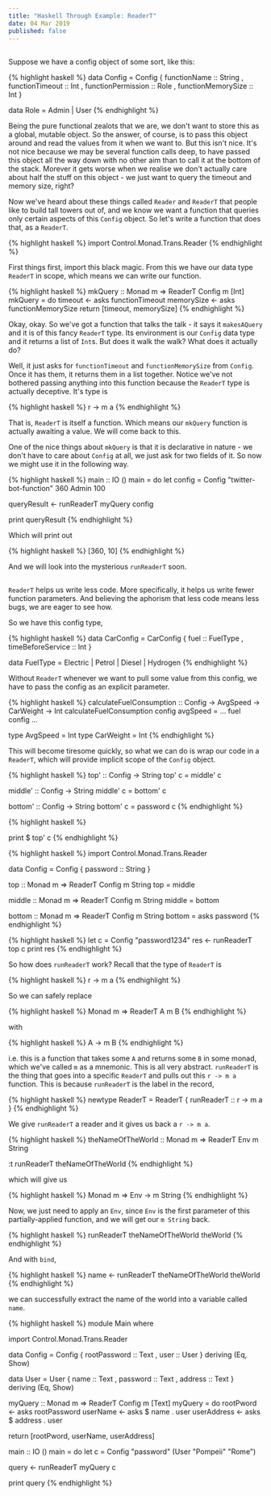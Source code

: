 ```yaml
---
title: "Haskell Through Example: ReaderT"
date: 04 Mar 2019
published: false
---
```




## 

Suppose we have a config object of some sort, like this:

{% highlight haskell %}
data Config = Config
  { functionName       :: String
  , functionTimeout    :: Int
  , functionPermission :: Role
  , functionMemorySize :: Int
  }
  
data Role = Admin | User
{% endhighlight %}

Being the pure functional zealots that we are, we don't want to store this as a global, mutable object. So the answer, of course, is to pass this object around and read the values from it when we want to. But this isn't nice. It's not nice because we may be several function calls deep, to have passed this object all the way down with no other aim than to call it at the bottom of the stack. Morever it gets worse when we realise we don't actually care about half the stuff on this object - we just want to query the timeout and memory size, right?

Now we've heard about these things called `Reader` and `ReaderT` that people like to build tall towers out of, and we know we want a function that queries only certain aspects of this `Config` object. So let's write a function that does that, as a `ReaderT`.

{% highlight haskell %}
import Control.Monad.Trans.Reader
{% endhighlight %}

First things first, import this black magic. From this we have our data type `ReaderT` in scope, which means we can write our function.

{% highlight haskell %}
mkQuery :: Monad m => ReaderT Config m [Int]
mkQuery = do
  timeout    <- asks functionTimeout
  memorySize <- asks functionMemorySize
  return [timeout, memorySize]
{% endhighlight %}

Okay, okay. So we've got a function that talks the talk - it says it `makesAQuery` and it is of this fancy `ReaderT` type. Its environment is our `Config` data type and it returns a list of `Int`s. But does it walk the walk? What does it actually do?

Well, it just asks for `functionTimeout` and `functionMemorySize` from `Config`. Once it has them, it returns them in a list together. Notice we've not bothered passing anything into this function because the `ReaderT` type is actually deceptive. It's type is 

{% highlight haskell %}
r -> m a
{% endhighlight %}

That is, `ReaderT` is itself a function. Which means our `mkQuery` function is actually awaiting a value. We will come back to this.

One of the nice things about `mkQuery` is that it is declarative in nature - we don't have to care about `Config` at all, we just ask for two fields of it. So now we might use it in the following way.

{% highlight haskell %}
main :: IO ()
main = do
  let config = Config "twitter-bot-function" 360 Admin 100

  queryResult <- runReaderT myQuery config

  print queryResult
{% endhighlight %}

Which will print out 

{% highlight haskell %}
[360, 10]
{% endhighlight %}

And we will look into the mysterious `runReaderT` soon.

## 

`ReaderT` helps us write less code. More specifically, it helps us write fewer function parameters. And believing the aphorism that less code means less bugs, we are eager to see how.

So we have this config type,

{% highlight haskell %}
data CarConfig = CarConfig
  { fuel              :: FuelType
  , timeBeforeService :: Int
  }
  
data FuelType = Electric | Petrol | Diesel | Hydrogen
{% endhighlight %}

Without `ReaderT` whenever we want to pull some value from this config, we have to pass the config as an explicit parameter.

{% highlight haskell %}
calculateFuelConsumption :: Config -> AvgSpeed -> CarWeight -> Int
calculateFuelConsumption config avgSpeed = ... fuel config ...

type AvgSpeed  = Int
type CarWeight = Int
{% endhighlight %}

This will become tiresome quickly, so what we can do is wrap our code in a `ReaderT`, which will provide implicit scope of the `Config` object.




{% highlight haskell %}
top' :: Config -> String
top' c = middle' c

middle' :: Config -> String
middle' c = bottom' c

bottom' :: Config -> String
bottom' c = password c
{% endhighlight %}

{% highlight haskell %}

print $ top' c
{% endhighlight %}






{% highlight haskell %}
import Control.Monad.Trans.Reader

data Config = Config { password :: String }

top :: Monad m => ReaderT Config m String
top = middle

middle :: Monad m => ReaderT Config m String
middle = bottom

bottom :: Monad m => ReaderT Config m String
bottom = asks password
{% endhighlight %}

{% highlight haskell %}
let c = Config "password1234"
res <- runReaderT top c
print res
{% endhighlight %}






So how does `runReaderT` work? Recall that the type of `ReaderT` is

{% highlight haskell %}
r -> m a
{% endhighlight %}

So we can safely replace

{% highlight haskell %}
Monad m => ReaderT A m B
{% endhighlight %}

with

{% highlight haskell %}
A -> m B
{% endhighlight %}

i.e. this is a function that takes some `A` and returns some `B` in some monad, which we've called `m` as a mnemonic. This is all very abstract. `runReaderT` is the thing that goes into a specific `ReaderT` and pulls out this `r -> m a` function. This is because `runReaderT` is the label in the record,

{% highlight haskell %}
newtype ReaderT = ReaderT { runReaderT :: r -> m a }
{% endhighlight %}

We give `runReaderT` a reader and it gives us back a `r -> m a`.

{% highlight haskell %}
theNameOfTheWorld :: Monad m => ReaderT Env m String

:t runReaderT theNameOfTheWorld
{% endhighlight %}

which will give us

{% highlight haskell %}
Monad m => Env -> m String
{% endhighlight %}

Now, we just need to apply an `Env`, since `Env` is the first parameter of this partially-applied function, and we will get our `m String` back.

{% highlight haskell %}
runReaderT theNameOfTheWorld theWorld
{% endhighlight %}

And with `bind`,

{% highlight haskell %}
name <- runReaderT theNameOfTheWorld theWorld
{% endhighlight %}

we can successfully extract the name of the world into a variable called `name`.






{% highlight haskell %}
module Main where

import Control.Monad.Trans.Reader

data Config = Config 
  { rootPassword :: Text
  , user         :: User 
  } deriving (Eq, Show)

data User = User 
  { name     :: Text
  , password :: Text
  , address  :: Text
  } deriving (Eq, Show)

myQuery :: Monad m => ReaderT Config m [Text]
myQuery = do
  rootPword   <- asks rootPassword
  userName    <- asks $ name . user
  userAddress <- asks $ address . user

  return [rootPword, userName, userAddress]

main :: IO ()
main = do
  let c = Config "password" (User "Pompeii" "Rome")

  query <- runReaderT myQuery c

  print query
{% endhighlight %}
